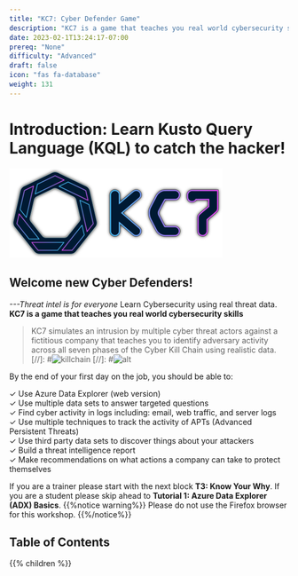 ```yaml
---
title: "KC7: Cyber Defender Game"
description: "KC7 is a game that teaches you real world cybersecurity skills used by professional Cyber Defenders"
date: 2023-02-1T13:24:17-07:00
prereq: "None"
difficulty: "Advanced"
draft: false
icon: "fas fa-database"
weight: 131
---
```


# Introduction: Learn Kusto Query Language (KQL) to catch the hacker!
![logo](./Images/KC7Logo.png)

## Welcome new Cyber Defenders! 
*---Threat intel is for everyone*
Learn Cybersecurity using real threat data.
**KC7 is a game that teaches you real world cybersecurity skills**
>KC7 simulates an intrusion by multiple cyber threat actors against a fictitious company that teaches you to identify adversary activity across all seven phases of the Cyber Kill Chain using realistic data.
[//]: #![killchain](../Kusto-KC7/Images/KillChain.jpg)
[//]: #![alt](https://www.oceanpointins.com/wp-content/uploads/2020/02/canstockphoto26807912.jpg)

By the end of your first day on the job, you should be able to: 
 
✓   Use Azure Data Explorer (web version)   
✓   Use multiple data sets to answer targeted questions  
✓   Find cyber activity in logs including: email, web traffic, and server logs  
✓   Use multiple techniques to track the activity of APTs (Advanced Persistent Threats)  
✓   Use third party data sets to discover things about your attackers   
✓   Build a threat intelligence report    
✓   Make recommendations on what actions a company can take to protect themselves    

</mark>If you are a trainer please start with the next block **T3: Know Your Why**. If you are a student please skip ahead to **Tutorial 1: Azure Data Explorer (ADX) Basics**</mark>.
{{%notice warning%}}
Please do not use the Firefox browser for this workshop.
{{%/notice%}}

## Table of Contents
{{% children %}}
